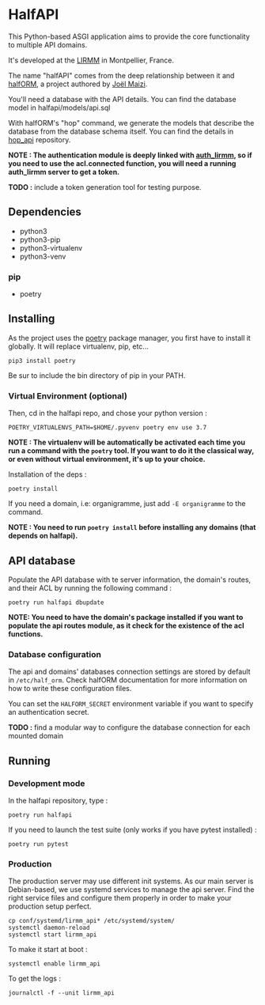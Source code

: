# HalfAPI



This Python-based ASGI application aims to provide the core functionality to
multiple API domains.

It's developed at the [LIRMM](https://lirmm.fr) in Montpellier, France.

The name "halfAPI" comes from the deep relationship between it and
[halfORM](https://gite.lirmm.fr/newsi/halfORM), a project authored by
[Joël Maizi](https://gite.lirmm.fr/maizi).

You'll need a database with the API details. You can find the database model in halfapi/models/api.sql

With halfORM's "hop" command, we generate the models that describe the database from the database schema itself. You can find the details in [hop_api](https://gite.lirmm.fr/newsi/db/hop_api) repository.



**NOTE : The authentication module is deeply linked with [auth_lirmm](https://gite.lirmm.fr/newsi/auth_lirmm), so if you need to use the acl.connected function, you will need a running auth_lirmm server to get a token.**

**TODO :** include a token generation tool for testing purpose.



## Dependencies

- python3
- python3-pip
- python3-virtualenv
- python3-venv


### pip

- poetry



## Installing

As the project uses the [poetry]() package manager, you first have to install it globally. It will replace virtualenv, pip, etc...


`pip3 install poetry`


Be sur to include the bin directory of pip in your PATH.

### Virtual Environment (optional)
Then, cd in the halfapi repo, and chose your python version :


`POETRY_VIRTUALENVS_PATH=$HOME/.pyvenv poetry env use 3.7`


**NOTE : The virtualenv will be automatically be activated each time you run a command with the `poetry` tool. If you want to do it the classical way, or even without virtual environment, it's up to your choice.**


Installation of the deps :


`poetry install`


If you need a domain, i.e: organigramme, just add `-E organigramme` to the command.


**NOTE : You need to run `poetry install` before installing any domains (that depends on halfapi).**



## API database

Populate the API database with te server information, the domain's routes, and their ACL by running the following command :


`poetry run halfapi dbupdate`


**NOTE: You need to have the domain's package installed if you want to populate the api routes module, as it check for the existence of the acl functions.**


### Database configuration

The api and domains' databases connection settings are stored by default in `/etc/half_orm`. Check halfORM documentation for more information on how to write these configuration files.

You can set the `HALFORM_SECRET` environment variable if you want to specify an authentication secret.


**TODO :** find a modular way to configure the database connection for each mounted domain



## Running


### Development mode

In the halfapi repository, type :


`poetry run halfapi`


If you need to launch the test suite (only works if you have pytest installed) :


`poetry run pytest`


### Production

The production server may use different init systems. As our main server is Debian-based, we use systemd services to manage the api server. Find the right service files and configure them properly in order to make your production setup perfect.


```
cp conf/systemd/lirmm_api* /etc/systemd/system/
systemctl daemon-reload
systemctl start lirmm_api
```


To make it start at boot :


`systemctl enable lirmm_api`



To get the logs :


```
journalctl -f --unit lirmm_api

```


